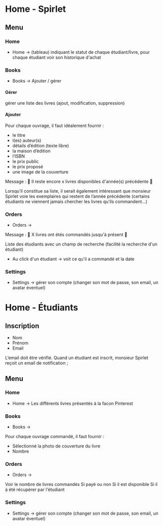 # Home - Spirlet

## Menu 


### Home

- Home -> (tableau) indiquant le statut de chaque étudiant/livre, pour chaque étudiant voir son historique d'achat


### Books
- Books -> Ajouter / gérer


#### Gérer
 gérer une liste des livres (ajout, modification, suppression)
 
 
#### Ajouter 
Pour chaque ouvrage, il faut idéalement fournir : 
- le titre 
- l(es) auteur(s) 
- détails d’édition (texte libre)
- la maison d’édition 
- l’ISBN 
- le prix public
- le prix proposé
- une image de la couverture 

Message : 🔴 Il reste encore x livres disponibles d'année(s) précédente 🔴  

Lorsqu’il constitue sa liste, il serait également intéressant que monsieur Spirlet voie les exemplaires qui restent de l’année précédente (certains étudiants ne viennent jamais chercher les livres qu’ils commandent…)


### Orders

- Orders -> 

Message : 🔴 X livres ont étés commandés jusqu'à présent 🔴
            
Liste des étudiants avec un champ de recherche (facilité la recherche d'un étudiant) 
- Au click d'un étudiant -> voit ce qu'il a commandé et la date 


### Settings

- Settings -> gérer son compte (changer son mot de passe, son email, un avatar éventuel)





# Home - Étudiants

## Inscription 

- Nom 
- Prénom
- Email

L’email doit être vérifié. Quand un étudiant est inscrit, monsieur Spirlet reçoit un email de notification ;


## Menu 

### Home

- Home -> Les différents livres présentés à la facon Pinterest


### Books

- Books -> 

Pour chaque ouvrage commandé, il faut fournir : 

- Sélectionné la photo de couverture du livre
- Nombre


### Orders

- Orders -> 

Voir le nombre de livres commandés
Si payé ou non
Si il est disponible
Si il à été récupérer par l'étudiant


### Settings

- Settings -> gérer son compte (changer son mot de passe, son email, un avatar éventuel)